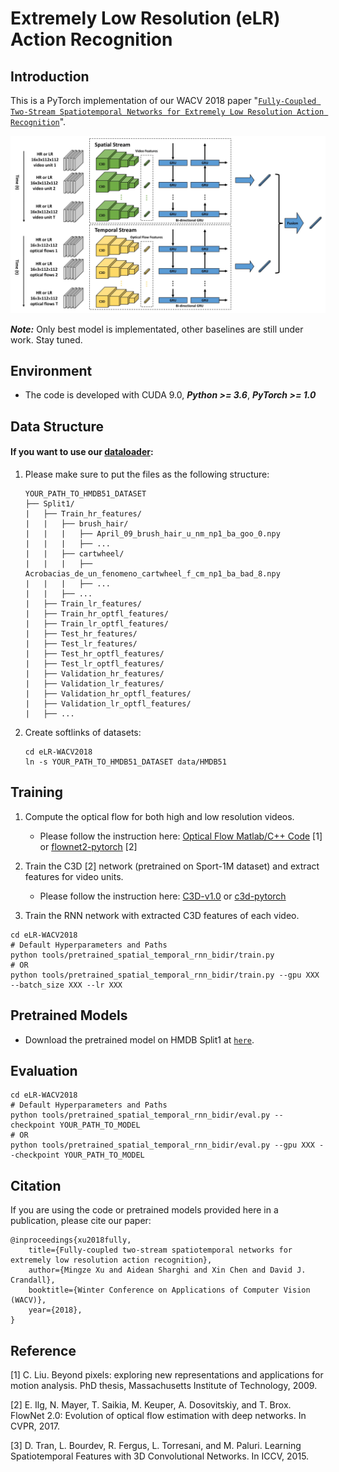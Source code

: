 # Extremely Low Resolution (eLR) Action Recognition

## Introduction

This is a PyTorch implementation of our WACV 2018 paper "[`Fully-Coupled Two-Stream Spatiotemporal Networks for Extremely Low Resolution Action Recognition`](https://arxiv.org/pdf/1801.03983.pdf)".

![Alt Text](demo/network.jpg)

***Note:*** Only best model is implementated, other baselines are still under work. Stay tuned.

## Environment

- The code is developed with CUDA 9.0, ***Python >= 3.6***, ***PyTorch >= 1.0***

## Data Structure

#### If you want to use our [dataloader](./datasets/hmdb51_data_layer.py):

1. Please make sure to put the files as the following structure:
    ```
    YOUR_PATH_TO_HMDB51_DATASET
    ├── Split1/
    |   ├── Train_hr_features/
    |   |   ├── brush_hair/
    |   |   |   ├── April_09_brush_hair_u_nm_np1_ba_goo_0.npy
    |   |   |   ├── ...
    |   |   ├── cartwheel/
    |   |   |   ├── Acrobacias_de_un_fenomeno_cartwheel_f_cm_np1_ba_bad_8.npy
    |   |   |   ├── ...
    |   |   ├── ...
    |   ├── Train_lr_features/
    |   ├── Train_hr_optfl_features/
    |   ├── Train_lr_optfl_features/
    |   ├── Test_hr_features/
    |   ├── Test_lr_features/
    |   ├── Test_hr_optfl_features/
    |   ├── Test_lr_optfl_features/
    |   ├── Validation_hr_features/
    |   ├── Validation_lr_features/
    |   ├── Validation_hr_optfl_features/
    |   ├── Validation_lr_optfl_features/
    |   ├── ...
    ```

2. Create softlinks of datasets:
    ```
    cd eLR-WACV2018
    ln -s YOUR_PATH_TO_HMDB51_DATASET data/HMDB51
    ```

## Training

1. Compute the optical flow for both high and low resolution videos.

    - Please follow the instruction here: [Optical Flow Matlab/C++ Code](https://people.csail.mit.edu/celiu/OpticalFlow) [1] or [flownet2-pytorch](https://github.com/NVIDIA/flownet2-pytorch/blob/master/README.md) [2]

2. Train the C3D [2] network (pretrained on Sport-1M dataset) and extract features for video units.
    
    - Please follow the instruction here: [C3D-v1.0](https://github.com/facebook/C3D/tree/master/C3D-v1.0) or [c3d-pytorch](https://github.com/DavideA/c3d-pytorch)

3. Train the RNN network with extracted C3D features of each video.
```
cd eLR-WACV2018
# Default Hyperparameters and Paths
python tools/pretrained_spatial_temporal_rnn_bidir/train.py
# OR
python tools/pretrained_spatial_temporal_rnn_bidir/train.py --gpu XXX --batch_size XXX --lr XXX
```

## Pretrained Models

- Download the pretrained model on HMDB Split1 at [`here`](https://drive.google.com/drive/u/1/folders/1SCNpOi9jEygH5dUUUhuGZFJBfII2-yMW).

## Evaluation
```
cd eLR-WACV2018
# Default Hyperparameters and Paths
python tools/pretrained_spatial_temporal_rnn_bidir/eval.py --checkpoint YOUR_PATH_TO_MODEL
# OR
python tools/pretrained_spatial_temporal_rnn_bidir/eval.py --gpu XXX --checkpoint YOUR_PATH_TO_MODEL
```

## Citation

If you are using the code or pretrained models provided here in a publication, please cite our paper:

    @inproceedings{xu2018fully,
    	title={Fully-coupled two-stream spatiotemporal networks for extremely low resolution action recognition},
  		author={Mingze Xu and Aidean Sharghi and Xin Chen and David J. Crandall},
  		booktitle={Winter Conference on Applications of Computer Vision (WACV)},
  		year={2018},
  	}

## Reference
[1] C. Liu. Beyond pixels: exploring new representations and applications for motion analysis. PhD thesis, Massachusetts Institute of Technology, 2009.

[2] E. Ilg, N. Mayer, T. Saikia, M. Keuper, A. Dosovitskiy, and T. Brox. FlowNet 2.0: Evolution of optical flow estimation with deep networks. In CVPR, 2017.

[3] D. Tran, L. Bourdev, R. Fergus, L. Torresani, and M. Paluri. Learning Spatiotemporal Features with 3D Convolutional Networks. In ICCV, 2015.
